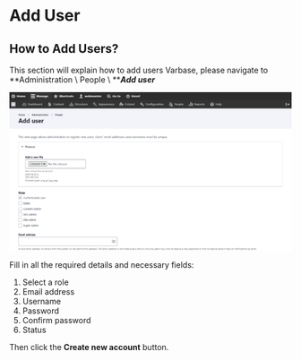 # Add User

## How to Add Users?

This section will explain how to add users Varbase, please navigate to **Administration \ People \ **_**Add user**_

![Adding users in Varbase](<../../.gitbook/assets/image (13).png>)

Fill in all the required details and necessary fields:&#x20;

1. Select a role&#x20;
2. Email address&#x20;
3. Username&#x20;
4. Password&#x20;
5. Confirm password&#x20;
6. Status

Then click the **Create new account** button.
